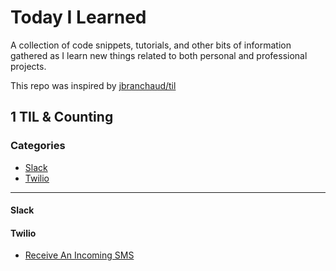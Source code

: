 # Today I Learned

A collection of code snippets, tutorials, and other bits of information gathered
as I learn new things related to both personal and professional projects.

This repo was inspired by [jbranchaud/til](https://github.com/jbranchaud/til)

1 TIL & Counting
---

### Categories

* [Slack](#slack)
* [Twilio](#twilio)

---

#### Slack


#### Twilio

- [Receive An Incoming SMS](twilio/receive_incoming_sms.md)
